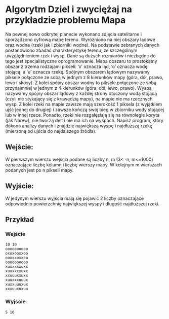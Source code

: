# Algorytm Dziel i zwyciężaj na przykładzie problemu Mapa
Na pewnej nowo odkrytej planecie wykonano zdjęcia satelitarne i sporządzono cyfrową mapę
terenu. Wyróżniono na niej obszary lądowe oraz wodne (rzeki jak i zbiorniki wodne). Na podstawie
zebranych danych postanowiono zbadać charakterystykę terenu, ze szczególnym uwzględnieniem
rzek i wysp. Dane są dużych rozmiarów i niezbędne do tego jest specjalistyczne oprogramowanie.
Mapa obszaru to prostokątny obszar z trzema rodzajami pikseli: ‘x’ oznacza ląd, ‘o’ oznacza wodę
stojącą, a ‘u’ oznacza rzekę. Spójnym obszarem lądowym nazywamy piksele połączone ze sobą w
jednym z 8 kierunków mapy (góra, dół, prawo, lewo i skosy). Z kolei spójny obszar wodny to
piksele połączone ze sobą przynajmniej w jednym z 4 kierunków (góra, dół, lewo, prawo). Wyspą
nazywamy spójny obszar lądowy z każdej strony otoczony wodą stojącą (czyli nie stykający się z
krawędzią mapy), na mapie nie ma rzecznych wysp. Z kolei rzeki na mapie zawsze mają szerokość
1 piksela (z wyjątkiem ujść jednej do drugiej) i zawsze kończą swój bieg w zbiorniku wody stojącej
lub w innej rzece. Ponadto, rzeki nie rozgałęziają się na równoległe koryta (jak Narew), nie tworzą
delt i nie ma ich na wyspach. Napisz program, który dokona analizy danych i znajdzie największą
wyspę i najdłuższą rzekę (mierzoną od ujścia do najdalszego źródła).

## Wejście:
W pierwszym wierszu wejścia podane są liczby n, m (3<=n, m<=1000) oznaczające liczbę kolumn i
liczbę wierszy mapy. W kolejnym m wierszach podanych jest po n pikseli mapy.

## Wyjście:
W jedynym wierszu wyjścia mają się pojawić 2 liczby oznaczające odpowiednio powierzchnię
największej wyspy i długość najdłuższej rzeki.

## Przykład
### Wejście
```
10 10
oooooooooo
oxoxooxxoo
ooxxxoxxoo
oooooooooo
xuxxxxxuxx 
xuuxxxxuxx
xxuuuxxuxx
xuuxxxuuux
xuxxuuuxux
xxxuuxuxuu

```

### Wyjście
```
5 10
```

